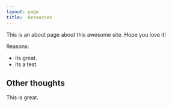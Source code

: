 ```yaml
---
layout: page
title:  Resources
---
```


This is an about page about this awesome site.
Hope you love it!

Reasons:
- its great.
- its a test.

## Other thoughts

This is great.
